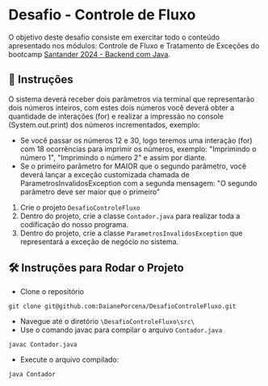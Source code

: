 # Desafio - Controle de  Fluxo

O objetivo deste desafio consiste em exercitar todo o conteúdo apresentado nos módulos: Controle de Fluxo e Tratamento de Exceções do bootcamp [Santander 2024 - Backend com Java](https://web.dio.me/track/santander-2024-backend-com-java).

## 📜 Instruções

O sistema deverá receber dois parâmetros via terminal que representarão dois números inteiros, com estes dois números você deverá obter a quantidade de interações (for) e realizar a impressão no console (System.out.print) dos números incrementados, exemplo:

- Se você passar os números 12 e 30, logo teremos uma interação (for) com 18 ocorrências para imprimir os números, exemplo: "Imprimindo o número 1", "Imprimindo o número 2" e assim por diante.
- Se o primeiro parâmetro for MAIOR que o segundo parâmetro, você deverá lançar a exceção customizada chamada de ParametrosInvalidosException com a segunda mensagem: "O segundo parâmetro deve ser maior que o primeiro"

1. Crie o projeto ``DesafioControleFluxo``
2. Dentro do projeto, crie a classe ``Contador.java`` para realizar toda a codificação do nosso programa.
3. Dentro do projeto, crie a classe ``ParametrosInvalidosException`` que representará a exceção de negócio no sistema.

## 🛠️ Instruções para Rodar o Projeto

- Clone o repositório

````
git clone git@github.com:DaianePorcena/DesafioControleFluxo.git
````
- Navegue até o diretório ``\DesafioControleFluxo\src\``
- Use o comando javac para compilar  o arquivo ``Contador.java``

````
javac Contador.java
````

- Execute o arquivo compilado:

````
java Contador
````